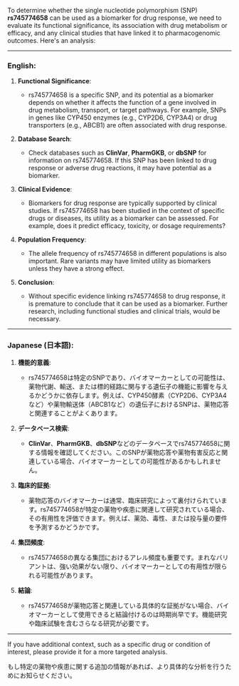 To determine whether the single nucleotide polymorphism (SNP) **rs745774658** can be used as a biomarker for drug response, we need to evaluate its functional significance, its association with drug metabolism or efficacy, and any clinical studies that have linked it to pharmacogenomic outcomes. Here's an analysis:

---

### English:
1. **Functional Significance**: 
   - rs745774658 is a specific SNP, and its potential as a biomarker depends on whether it affects the function of a gene involved in drug metabolism, transport, or target pathways. For example, SNPs in genes like CYP450 enzymes (e.g., CYP2D6, CYP3A4) or drug transporters (e.g., ABCB1) are often associated with drug response.

2. **Database Search**:
   - Check databases such as **ClinVar**, **PharmGKB**, or **dbSNP** for information on rs745774658. If this SNP has been linked to drug response or adverse drug reactions, it may have potential as a biomarker.

3. **Clinical Evidence**:
   - Biomarkers for drug response are typically supported by clinical studies. If rs745774658 has been studied in the context of specific drugs or diseases, its utility as a biomarker can be assessed. For example, does it predict efficacy, toxicity, or dosage requirements?

4. **Population Frequency**:
   - The allele frequency of rs745774658 in different populations is also important. Rare variants may have limited utility as biomarkers unless they have a strong effect.

5. **Conclusion**:
   - Without specific evidence linking rs745774658 to drug response, it is premature to conclude that it can be used as a biomarker. Further research, including functional studies and clinical trials, would be necessary.

---

### Japanese (日本語):
1. **機能的意義**:
   - rs745774658は特定のSNPであり、バイオマーカーとしての可能性は、薬物代謝、輸送、または標的経路に関与する遺伝子の機能に影響を与えるかどうかに依存します。例えば、CYP450酵素（CYP2D6、CYP3A4など）や薬物輸送体（ABCB1など）の遺伝子におけるSNPは、薬物応答と関連することがよくあります。

2. **データベース検索**:
   - **ClinVar**、**PharmGKB**、**dbSNP**などのデータベースでrs745774658に関する情報を確認してください。このSNPが薬物応答や薬物有害反応と関連している場合、バイオマーカーとしての可能性があるかもしれません。

3. **臨床的証拠**:
   - 薬物応答のバイオマーカーは通常、臨床研究によって裏付けられています。rs745774658が特定の薬物や疾患に関連して研究されている場合、その有用性を評価できます。例えば、薬効、毒性、または投与量の要件を予測するかどうかです。

4. **集団頻度**:
   - rs745774658の異なる集団におけるアレル頻度も重要です。まれなバリアントは、強い効果がない限り、バイオマーカーとしての有用性が限られる可能性があります。

5. **結論**:
   - rs745774658が薬物応答と関連している具体的な証拠がない場合、バイオマーカーとして使用できると結論付けるのは時期尚早です。機能研究や臨床試験を含むさらなる研究が必要です。

---

If you have additional context, such as a specific drug or condition of interest, please provide it for a more targeted analysis.

もし特定の薬物や疾患に関する追加の情報があれば、より具体的な分析を行うためにお知らせください。